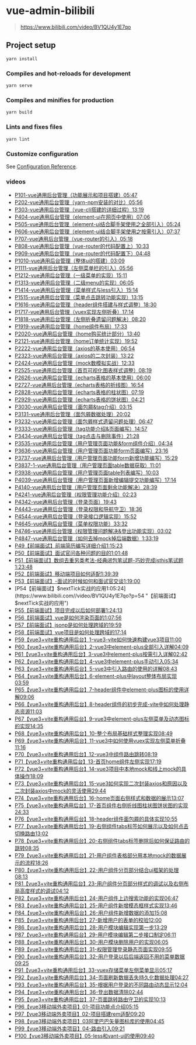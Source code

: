 # vue-admin-bilibili

> <https://www.bilibili.com/video/BV1QU4y1E7qo>

## Project setup
```
yarn install
```

### Compiles and hot-reloads for development
```
yarn serve
```

### Compiles and minifies for production
```
yarn build
```

### Lints and fixes files
```
yarn lint
```

### Customize configuration
See [Configuration Reference](https://cli.vuejs.org/config/).



### videos

*   [P101-vue通用后台管理（功能展示和项目搭建）05:47](https://www.bilibili.com//video/BV1QU4y1E7qo?p=1 "01-vue通用后台管理（功能展示和项目搭建）")
*   [P202-vue通用后台管理（yarn-npm安装的对比）05:56](https://www.bilibili.com//video/BV1QU4y1E7qo?p=2 "02-vue通用后台管理（yarn-npm安装的对比）")
*   [P303-vue通用后台管理（vue-cli搭建的详细过程）13:19](https://www.bilibili.com//video/BV1QU4y1E7qo?p=3 "03-vue通用后台管理（vue-cli搭建的详细过程）")
*   [P404-vue通用后台管理（element-ui在网页中使用）07:06](https://www.bilibili.com//video/BV1QU4y1E7qo?p=4 "04-vue通用后台管理（element-ui在网页中使用）")
*   [P505-vue通用后台管理（element-ui结合脚手架使用之全部引入）05:24](https://www.bilibili.com//video/BV1QU4y1E7qo?p=5 "05-vue通用后台管理（element-ui结合脚手架使用之全部引入）")
*   [P606-vue通用后台管理（element-ui结合脚手架使用之按需引入）07:37](https://www.bilibili.com//video/BV1QU4y1E7qo?p=6 "06-vue通用后台管理（element-ui结合脚手架使用之按需引入）")
*   [P707-vue通用后台管理（vue-router的引入）05:18](https://www.bilibili.com//video/BV1QU4y1E7qo?p=7 "07-vue通用后台管理（vue-router的引入）")
*   [P808-vue通用后台管理（vue-router的代码配置上）10:33](https://www.bilibili.com//video/BV1QU4y1E7qo?p=8 "08-vue通用后台管理（vue-router的代码配置上）")
*   [P909-vue通用后台管理（vue-router的代码配置下）04:48](https://www.bilibili.com//video/BV1QU4y1E7qo?p=9 "09-vue通用后台管理（vue-router的代码配置下）")
*   [P1010-vue通用后台管理（整体ui的搭建）03:09](https://www.bilibili.com//video/BV1QU4y1E7qo?p=10 "10-vue通用后台管理（整体ui的搭建）")
*   [P1111-vue通用后台管理（左侧菜单栏的引入）05:56](https://www.bilibili.com//video/BV1QU4y1E7qo?p=11 "11-vue通用后台管理（左侧菜单栏的引入）")
*   [P1212-vue通用后台管理（一级菜单的实现）15:11](https://www.bilibili.com//video/BV1QU4y1E7qo?p=12 "12-vue通用后台管理（一级菜单的实现）")
*   [P1313-vue通用后台管理（二级menu的实现）06:05](https://www.bilibili.com//video/BV1QU4y1E7qo?p=13 "13-vue通用后台管理（二级menu的实现）")
*   [P1414-vue通用后台管理（菜单样式与less引入）15:14](https://www.bilibili.com//video/BV1QU4y1E7qo?p=14 "14-vue通用后台管理（菜单样式与less引入）")
*   [P1515-vue通用后台管理（菜单点击跳转功能实现）13:15](https://www.bilibili.com//video/BV1QU4y1E7qo?p=15 "15-vue通用后台管理（菜单点击跳转功能实现）")
*   [P1616-vue通用后台管理（header组件搭建与样式调整）18:30](https://www.bilibili.com//video/BV1QU4y1E7qo?p=16 "16-vue通用后台管理（header组件搭建与样式调整）")
*   [P1717-vue通用后台管理（vuex实现左侧折叠）17:14](https://www.bilibili.com//video/BV1QU4y1E7qo?p=17 "17-vue通用后台管理（vuex实现左侧折叠）")
*   [P1818-vue通用后台管理（左侧折叠遗留问题解决）08:20](https://www.bilibili.com//video/BV1QU4y1E7qo?p=18 "18-vue通用后台管理（左侧折叠遗留问题解决）")
*   [P1919-vue通用后台管理（home组件布局）17:33](https://www.bilibili.com//video/BV1QU4y1E7qo?p=19 "19-vue通用后台管理（home组件布局）")
*   [P2020-vue通用后台管理（home购买统计部分）13:40](https://www.bilibili.com//video/BV1QU4y1E7qo?p=20 "20-vue通用后台管理（home购买统计部分）")
*   [P2121-vue通用后台管理（home订单统计实现）19:52](https://www.bilibili.com//video/BV1QU4y1E7qo?p=21 "21-vue通用后台管理（home订单统计实现）")
*   [P2222-vue通用后台管理（axios的基本使用）06:54](https://www.bilibili.com//video/BV1QU4y1E7qo?p=22 "22-vue通用后台管理（axios的基本使用）")
*   [P2323-vue通用后台管理（axios的二次封装）13:22](https://www.bilibili.com//video/BV1QU4y1E7qo?p=23 "23-vue通用后台管理（axios的二次封装）")
*   [P2424-vue通用后台管理（mock数模拟实战）12:33](https://www.bilibili.com//video/BV1QU4y1E7qo?p=24 "24-vue通用后台管理（mock数模拟实战）")
*   [P2525-vue通用后台管理（首页可视化图表样式调整）08:19](https://www.bilibili.com//video/BV1QU4y1E7qo?p=25 "25-vue通用后台管理（首页可视化图表样式调整）")
*   [P2626-vue通用后台管理（echarts表格的基本使用）06:00](https://www.bilibili.com//video/BV1QU4y1E7qo?p=26 "26-vue通用后台管理（echarts表格的基本使用）")
*   [P2727-vue通用后台管理（echarts表格的折线图）16:54](https://www.bilibili.com//video/BV1QU4y1E7qo?p=27 "27-vue通用后台管理（echarts表格的折线图）")
*   [P2828-vue通用后台管理（echarts表格的柱状图）07:19](https://www.bilibili.com//video/BV1QU4y1E7qo?p=28 "28-vue通用后台管理（echarts表格的柱状图）")
*   [P2929-vue通用后台管理（echarts表格的饼状图）04:21](https://www.bilibili.com//video/BV1QU4y1E7qo?p=29 "29-vue通用后台管理（echarts表格的饼状图）")
*   [P3030-vue通用后台管理（面包屑&tag介绍）03:15](https://www.bilibili.com//video/BV1QU4y1E7qo?p=30 "30-vue通用后台管理（面包屑&tag介绍）")
*   [P3131-vue通用后台管理（面包屑数据处理）20:02](https://www.bilibili.com//video/BV1QU4y1E7qo?p=31 "31-vue通用后台管理（面包屑数据处理）")
*   [P3232-vue通用后台管理（面包屑样式遗留问题处理）06:47](https://www.bilibili.com//video/BV1QU4y1E7qo?p=32 "32-vue通用后台管理（面包屑样式遗留问题处理）")
*   [P3333-vue通用后台管理（tag功能介绍&页面编写）14:57](https://www.bilibili.com//video/BV1QU4y1E7qo?p=33 "33-vue通用后台管理（tag功能介绍&页面编写）")
*   [P3434-vue通用后台管理（tag点击与删除事件）21:28](https://www.bilibili.com//video/BV1QU4y1E7qo?p=34 "34-vue通用后台管理（tag点击与删除事件）")
*   [P3535-vue通用后台管理（用户管理页面功能&form组件介绍）04:34](https://www.bilibili.com//video/BV1QU4y1E7qo?p=35 "35-vue通用后台管理（用户管理页面功能&form组件介绍）")
*   [P3636-vue通用后台管理（用户管理页面功能form页面编写）23:16](https://www.bilibili.com//video/BV1QU4y1E7qo?p=36 "36-vue通用后台管理（用户管理页面功能form页面编写）")
*   [P3737-vue通用后台管理（用户管理页面功能form新增功能编写）15:29](https://www.bilibili.com//video/BV1QU4y1E7qo?p=37 "37-vue通用后台管理（用户管理页面功能form新增功能编写）")
*   [P3837-1-vue通用后台管理（用户管理页面table数据获取）11:01](https://www.bilibili.com//video/BV1QU4y1E7qo?p=38 "37-1-vue通用后台管理（用户管理页面table数据获取）")
*   [P3938-vue通用后台管理（用户管理页面table列表编写）10:03](https://www.bilibili.com//video/BV1QU4y1E7qo?p=39 "38-vue通用后台管理（用户管理页面table列表编写）")
*   [P4039-vue通用后台管理（用户管理页面新增编辑提交功能编写）17:14](https://www.bilibili.com//video/BV1QU4y1E7qo?p=40 "39-vue通用后台管理（用户管理页面新增编辑提交功能编写）")
*   [P4140-vue通用后台管理（用户管理页面剩余功能解决）28:39](https://www.bilibili.com//video/BV1QU4y1E7qo?p=41 "40-vue通用后台管理（用户管理页面剩余功能解决）")
*   [P4241-vue通用后台管理（权限管理功能介绍）02:23](https://www.bilibili.com//video/BV1QU4y1E7qo?p=42 "41-vue通用后台管理（权限管理功能介绍）")
*   [P4342-vue通用后台管理（登录页面）19:43](https://www.bilibili.com//video/BV1QU4y1E7qo?p=43 "42-vue通用后台管理（登录页面）")
*   [P4443-vue通用后台管理（登录权限和导航守卫）18:36](https://www.bilibili.com//video/BV1QU4y1E7qo?p=44 "43-vue通用后台管理（登录权限和导航守卫）")
*   [P4544-vue通用后台管理（登录接口逻辑实现）15:52](https://www.bilibili.com//video/BV1QU4y1E7qo?p=45 "44-vue通用后台管理（登录接口逻辑实现）")
*   [P4645-vue通用后台管理（菜单权限功能）33:32](https://www.bilibili.com//video/BV1QU4y1E7qo?p=46 "45-vue通用后台管理（菜单权限功能）")
*   [P4746-vue通用后台管理（权限管理问题解决&登出功能实现）03:02](https://www.bilibili.com//video/BV1QU4y1E7qo?p=47 "46-vue通用后台管理（权限管理问题解决&登出功能实现）")
*   [P4847-vue通用后台管理（如何去掉mock掉后端数据）1:33:19](https://www.bilibili.com//video/BV1QU4y1E7qo?p=48 "47-vue通用后台管理（如何去掉mock掉后端数据）")
*   [P49【前端面试】前端简历编写详细介绍1:15:23](https://www.bilibili.com//video/BV1QU4y1E7qo?p=49 "【前端面试】前端简历编写详细介绍")
*   [P50【前端面试】面试官问各种问题的目的1:01:48](https://www.bilibili.com//video/BV1QU4y1E7qo?p=50 "【前端面试】面试官问各种问题的目的")
*   [P51【前端面试】数组去重另类考法-经典闭包笔试题-巧妙完成jsthis笔试题1:23:48](https://www.bilibili.com//video/BV1QU4y1E7qo?p=51 "【前端面试】数组去重另类考法-经典闭包笔试题-巧妙完成jsthis笔试题")
*   [P52【前端面试】移动端项目如何适配1:39:39](https://www.bilibili.com//video/BV1QU4y1E7qo?p=52 "【前端面试】移动端项目如何适配")
*   [P53【前端面试】-面试的时候如何和面试官交谈1:19:00](https://www.bilibili.com//video/BV1QU4y1E7qo?p=53 "【前端面试】-面试的时候如何和面试官交谈")
*   [P54【前端面试】$nextTick实战的应用1:05:24](https://www.bilibili.com//video/BV1QU4y1E7qo?p=54 "【前端面试】$nextTick实战的应用")
*   [P55【前端面试】项目完成以后如何部署1:24:13](https://www.bilibili.com//video/BV1QU4y1E7qo?p=55 "【前端面试】项目完成以后如何部署")
*   [P56【前端面试】vue是如何渲染页面的1:07:56](https://www.bilibili.com//video/BV1QU4y1E7qo?p=56 "【前端面试】vue是如何渲染页面的")
*   [P57【前端面试】jsonp是如何处理跨域的19:59](https://www.bilibili.com//video/BV1QU4y1E7qo?p=57 "【前端面试】jsonp是如何处理跨域的")
*   [P58【前端面试】vue项目是如何处理跨域的17:14](https://www.bilibili.com//video/BV1QU4y1E7qo?p=58 "【前端面试】vue项目是如何处理跨域的")
*   [P59【vue3+vite重构通用后台】1-vue3-vite如何快速构建vue3项目11:00](https://www.bilibili.com//video/BV1QU4y1E7qo?p=59 "【vue3+vite重构通用后台】1-vue3-vite如何快速构建vue3项目")
*   [P60【vue3+vite重构通用后台】2-vue3中element-plus全部引入详解04:09](https://www.bilibili.com//video/BV1QU4y1E7qo?p=60 "【vue3+vite重构通用后台】2-vue3中element-plus全部引入详解")
*   [P61【vue3+vite重构通用后台】3-vue3中element-plus按需引入详解02:42](https://www.bilibili.com//video/BV1QU4y1E7qo?p=61 "【vue3+vite重构通用后台】3-vue3中element-plus按需引入详解")
*   [P62【vue3+vite重构通用后台】4-vue3中element-plus手动引入05:34](https://www.bilibili.com//video/BV1QU4y1E7qo?p=62 "【vue3+vite重构通用后台】4-vue3中element-plus手动引入")
*   [P63【vue3+vite重构通用后台】5-vue3中引入路由的使用的详解08:43](https://www.bilibili.com//video/BV1QU4y1E7qo?p=63 "【vue3+vite重构通用后台】5-vue3中引入路由的使用的详解")
*   [P64【vue3+vite重构通用后台】6-element-plus中layout整体布局实现03:59](https://www.bilibili.com//video/BV1QU4y1E7qo?p=64 "【vue3+vite重构通用后台】6-element-plus中layout整体布局实现")
*   [P65【vue3+vite重构通用后台】7-header组件中element-plus图标的使用详解09:06](https://www.bilibili.com//video/BV1QU4y1E7qo?p=65 "【vue3+vite重构通用后台】7-header组件中element-plus图标的使用详解")
*   [P66【vue3+vite重构通用后台】8-header组件的初步完成-vite中如何处理静态资源11:03](https://www.bilibili.com//video/BV1QU4y1E7qo?p=66 "【vue3+vite重构通用后台】8-header组件的初步完成-vite中如何处理静态资源")
*   [P67【vue3+vite重构通用后台】9-vue3中element-plus左侧菜单及动态图标的实现14:35](https://www.bilibili.com//video/BV1QU4y1E7qo?p=67 "【vue3+vite重构通用后台】9-vue3中element-plus左侧菜单及动态图标的实现")
*   [P68【vue3+vite重构通用后台】10-整个布局基础样式整理实现08:49](https://www.bilibili.com//video/BV1QU4y1E7qo?p=68 "【vue3+vite重构通用后台】10-整个布局基础样式整理实现")
*   [P69【vue3+vite重构通用后台】11-vue3中如何使用vuex实现左侧菜单折叠11:16](https://www.bilibili.com//video/BV1QU4y1E7qo?p=69 "【vue3+vite重构通用后台】11-vue3中如何使用vuex实现左侧菜单折叠")
*   [P70【vue3+vite重构通用后台】12-vue3中组件路由跳转08:19](https://www.bilibili.com//video/BV1QU4y1E7qo?p=70 "【vue3+vite重构通用后台】12-vue3中组件路由跳转")
*   [P71【vue3+vite重构通用后台】13-首页home组件左侧实现17:19](https://www.bilibili.com//video/BV1QU4y1E7qo?p=71 "【vue3+vite重构通用后台】13-首页home组件左侧实现")
*   [P72【vue3+vite重构通用后台】14-vue3项目中本地mock和线上mock的具体操作18:09](https://www.bilibili.com//video/BV1QU4y1E7qo?p=72 "【vue3+vite重构通用后台】14-vue3项目中本地mock和线上mock的具体操作")
*   [P73【vue3+vite重构通用后台】15-vue3如何实现二次封装axios和原因以及二次封装axios中mock的灵活使用29:44](https://www.bilibili.com//video/BV1QU4y1E7qo?p=73 "【vue3+vite重构通用后台】15-vue3如何实现二次封装axios和原因以及二次封装axios中mock的灵活使用")
*   [P74【vue3+vite重构通用后台】16-home页面右侧样式和数据的展示13:07](https://www.bilibili.com//video/BV1QU4y1E7qo?p=74 "【vue3+vite重构通用后台】16-home页面右侧样式和数据的展示")
*   [P75【vue3+vite重构通用后台】17-首页组件右侧折线图柱状图饼状图的实现24:33](https://www.bilibili.com//video/BV1QU4y1E7qo?p=75 "【vue3+vite重构通用后台】17-首页组件右侧折线图柱状图饼状图的实现")
*   [P76【vue3+vite重构通用后台】18-header组件面包屑的具体实现10:55](https://www.bilibili.com//video/BV1QU4y1E7qo?p=76 "【vue3+vite重构通用后台】18-header组件面包屑的具体实现")
*   [P77【vue3+vite重构通用后台】19-右侧组件tabs标签如何展示以及如何点击切换路由13:02](https://www.bilibili.com//video/BV1QU4y1E7qo?p=77 "【vue3+vite重构通用后台】19-右侧组件tabs标签如何展示以及如何点击切换路由")
*   [P78【vue3+vite重构通用后台】20-右侧组件tabs标签删除后如何保证路由的跳转08:35](https://www.bilibili.com//video/BV1QU4y1E7qo?p=78 "【vue3+vite重构通用后台】20-右侧组件tabs标签删除后如何保证路由的跳转")
*   [P79【vue3+vite重构通用后台】21-用户组件表格部分用本地mock的数据展示的流程18:26](https://www.bilibili.com//video/BV1QU4y1E7qo?p=79 "【vue3+vite重构通用后台】21-用户组件表格部分用本地mock的数据展示的流程")
*   [P80【vue3+vite重构通用后台】22-用户组件分页部分结合ui框架的处理08:13](https://www.bilibili.com//video/BV1QU4y1E7qo?p=80 "【vue3+vite重构通用后台】22-用户组件分页部分结合ui框架的处理")
*   [P81【vue3+vite重构通用后台】23-用户组件分页部分样式的调试以及右侧布局高度样式的调试04:12](https://www.bilibili.com//video/BV1QU4y1E7qo?p=81 "【vue3+vite重构通用后台】23-用户组件分页部分样式的调试以及右侧布局高度样式的调试")
*   [P82【vue3+vite重构通用后台】24-用户组件上边搜索功能的实现06:47](https://www.bilibili.com//video/BV1QU4y1E7qo?p=82 "【vue3+vite重构通用后台】24-用户组件上边搜索功能的实现")
*   [P83【vue3+vite重构通用后台】25-用户组件新增模态框样式实现13:46](https://www.bilibili.com//video/BV1QU4y1E7qo?p=83 "【vue3+vite重构通用后台】25-用户组件新增模态框样式实现")
*   [P84【vue3+vite重构通用后台】26-用户组件新增数据的添加15:08](https://www.bilibili.com//video/BV1QU4y1E7qo?p=84 "【vue3+vite重构通用后台】26-用户组件新增数据的添加")
*   [P85【vue3+vite重构通用后台】27-新增用户的表单的校验12:00](https://www.bilibili.com//video/BV1QU4y1E7qo?p=85 "【vue3+vite重构通用后台】27-新增用户的表单的校验")
*   [P86【vue3+vite重构通用后台】28-用户模块编辑实现第一步13:29](https://www.bilibili.com//video/BV1QU4y1E7qo?p=86 "【vue3+vite重构通用后台】28-用户模块编辑实现第一步")
*   [P87【vue3+vite重构通用后台】29-用户模块编辑第二步接口制定06:11](https://www.bilibili.com//video/BV1QU4y1E7qo?p=87 "【vue3+vite重构通用后台】29-用户模块编辑第二步接口制定")
*   [P88【vue3+vite重构通用后台】30-用户模块删除用户的实现06:05](https://www.bilibili.com//video/BV1QU4y1E7qo?p=88 "【vue3+vite重构通用后台】30-用户模块删除用户的实现")
*   [P89【vue3+vite重构通用后台】31-权限管理登录静态页面实现09:55](https://www.bilibili.com//video/BV1QU4y1E7qo?p=89 "【vue3+vite重构通用后台】31-权限管理登录静态页面实现")
*   [P90【vue3+vite重构通用后台】32-用户登录以后后端返回不用的菜单数据09:25](https://www.bilibili.com//video/BV1QU4y1E7qo?p=90 "【vue3+vite重构通用后台】32-用户登录以后后端返回不用的菜单数据")
*   [P91【vue3+vite重构通用后台】33-vuex存储菜单左侧菜单显示05:17](https://www.bilibili.com//video/BV1QU4y1E7qo?p=91 "【vue3+vite重构通用后台】33-vuex存储菜单左侧菜单显示")
*   [P92【vue3+vite重构通用后台】34-页面刷新数据丢失持久化数据处理04:27](https://www.bilibili.com//video/BV1QU4y1E7qo?p=92 "【vue3+vite重构通用后台】34-页面刷新数据丢失持久化数据处理")
*   [P93【vue3+vite重构通用后台】35-根据用户登录的不同路由动态显示12:04](https://www.bilibili.com//video/BV1QU4y1E7qo?p=93 "【vue3+vite重构通用后台】35-根据用户登录的不同路由动态显示")
*   [P94【vue3+vite重构通用后台】36-登出数据清除02:44](https://www.bilibili.com//video/BV1QU4y1E7qo?p=94 "【vue3+vite重构通用后台】36-登出数据清除")
*   [P95【vue3+vite重构通用后台】37-页面跳转路由守卫的实现10:13](https://www.bilibili.com//video/BV1QU4y1E7qo?p=95 "【vue3+vite重构通用后台】37-页面跳转路由守卫的实现")
*   [P96【vue3移动端外卖项目】01-项目功能点介绍05:15](https://www.bilibili.com//video/BV1QU4y1E7qo?p=96 "【vue3移动端外卖项目】01-项目功能点介绍")
*   [P97【vue3移动端外卖项目】02-项目搭建rem适配09:20](https://www.bilibili.com//video/BV1QU4y1E7qo?p=97 "【vue3移动端外卖项目】02-项目搭建rem适配")
*   [P98【vue3移动端外卖项目】03阿里巴巴矢量图标库的使用04:45](https://www.bilibili.com//video/BV1QU4y1E7qo?p=98 "【vue3移动端外卖项目】03阿里巴巴矢量图标库的使用")
*   [P99【vue3移动端外卖项目】04-路由引入09:21](https://www.bilibili.com//video/BV1QU4y1E7qo?p=99 "【vue3移动端外卖项目】04-路由引入")
*   [P100【vue3移动端外卖项目】05-less和vant-ui的使用09:40](https://www.bilibili.com//video/BV1QU4y1E7qo?p=100 "【vue3移动端外卖项目】05-less和vant-ui的使用")